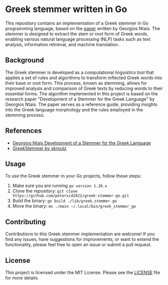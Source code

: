 # Greek stemmer written in Go
This repository contains an implementation of a Greek stemmer in Go programming language, based on the [paper](https://people.dsv.su.se/~hercules/papers/Ntais_greek_stemmer_thesis_final.pdf) written by Georgios Ntais. The stemmer is designed to extract the stem or root form of Greek words, enabling various natural language processing (NLP) tasks such as text analysis, information retrieval, and machine translation.

## Background
The Greek stemmer is developed as a computational linguistics tool that applies a set of rules and algorithms to transform inflected Greek words into their base or root form. This process, known as stemming, allows for improved analysis and comparison of Greek texts by reducing words to their essential forms.
The algorithm implemented in this project is based on the research paper "Development of a Stemmer for the Greek Language" by Georgios Ntais. The paper serves as a reference guide, providing insights into the Greek language morphology and the rules employed in the stemming process.

## References
* [Georgios Ntais Development of a Stemmer for the Greek Language](https://people.dsv.su.se/~hercules/papers/Ntais_greek_stemmer_thesis_final.pdf)
* [GreekStemmer by skroutz](https://github.com/skroutz/greek_stemmer/)

## Usage
To use the Greek stemmer in your Go projects, follow these steps:

1. Make sure you are running ```go version 1.20.x```
2. Clone the repository: ```git clone https://github.com/petersid2022/greek-stemmer-go.git```
3. Build the binary: ```go build ./lib/greek_stemmer.go```
4. Move the binary: ```mv ./main ~/.local/bin/greek_stemmer_go```

## Contributing
Contributions to this Greek stemmer implementation are welcome! If you find any issues, have suggestions for improvements, or want to extend the functionality, please feel free to open an issue or submit a pull request.

## License
This project is licensed under the MIT License. Please see the [LICENSE](./LICENSE) file for more details.
